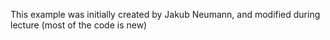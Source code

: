 This example was initially created by Jakub Neumann, and modified during lecture (most of the code is new)